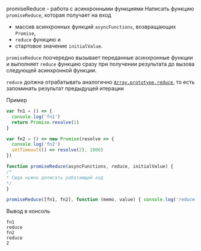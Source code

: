 promiseReduce - работа с асинхронными функциями
Написать функцию `promiseReduce`, которая получает на вход 
- массив асинхронных функций `asyncFunctions`, возвращающих `Promise`, 
- `reduce` функцию и 
- стартовое значение `initialValue`.

`promiseReduce` поочередно вызывает переданные асинхронные функции
и выполняет `reduce` функцию сразу при получении результата до вызова следующей асинхронной функции.

`reduce` должна отрабатывать аналогично [`Array.prototype.reduce`](https://developer.mozilla.org/en-US/docs/Web/JavaScript/Reference/Global_Objects/Array/Reduce), то есть запоминать результат предыдущей итерации

Пример

```javascript
var fn1 = () => {
  console.log('fn1')
  return Promise.resolve(1)
}

var fn2 = () => new Promise(resolve => {
  console.log('fn2')
  setTimeout(() => resolve(2), 1000)
})

function promiseReduce(asyncFunctions, reduce, initialValue) { 
/* 
* Сюда нужно дописать работающий код
*/
}

promiseReduce([fn1, fn2], function (memo, value) { console.log('reduce'); return memo * value }, 1).then(console.log) 
```

Вывод в консоль

```
fn1
reduce
fn2
reduce
2
```